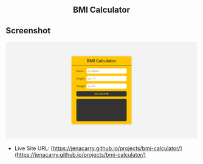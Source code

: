 <div align="center">
  <h2>BMI Calculator</h2>
</div>

## Screenshot

<div align="center">

![](./assets/images/screenshot.png)

</div>

- Live Site URL: [https://jenacarry.github.io/projects/bmi-calculator/](https://jenacarry.github.io/projects/bmi-calculator/)
